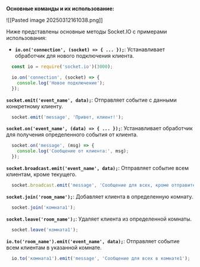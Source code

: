 **Основные команды и их использование:**

![[Pasted image 20250312161038.png]]

Ниже представлены основные методы Socket.IO с примерами использования:

- **`io.on('connection', (socket) => { ... });`**: Устанавливает обработчик для нового подключения клиента.
```javascript
  const io = require('socket.io')(3000);

  io.on('connection', (socket) => {
    console.log('Новое подключение');
  });
```

**`socket.emit('event_name', data);`**: Отправляет событие с данными конкретному клиенту.
```javascript
  socket.emit('message', 'Привет, клиент!');
```

**`socket.on('event_name', (data) => { ... });`**: Устанавливает обработчик для получения определенного события от клиента.
```javascript
  socket.on('message', (msg) => {
    console.log('Сообщение от клиента:', msg);
  });
```

**`socket.broadcast.emit('event_name', data);`**: Отправляет событие всем клиентам, кроме текущего.
```javascript
  socket.broadcast.emit('message', 'Сообщение для всех, кроме отправителя');
```

**`socket.join('room_name');`**: Добавляет клиента в определенную комнату.
```javascript
  socket.join('комната1');
```

**`socket.leave('room_name');`**: Удаляет клиента из определенной комнаты.

```javascript
  socket.leave('комната1');
```

**`io.to('room_name').emit('event_name', data);`**: Отправляет событие всем клиентам в указанной комнате.
```javascript
  io.to('комната1').emit('message', 'Сообщение для всех в комнате1');
```
